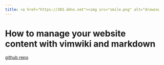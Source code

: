 ```yaml
---
title: <a href="https://303.ddns.net"><img src="smile.png" alt="drawing" width="100"/></a>
---
```


# How to manage your website content with vimwiki and markdown 

[github repo](https://github.com/ljurk/wikipages)
